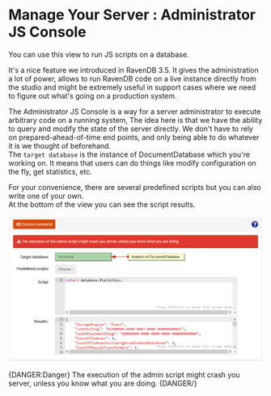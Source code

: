 # Manage Your Server : Administrator JS Console

You can use this view to run JS scripts on a database.

It's a nice feature we introduced in RavenDB 3.5. It gives the administration a lot of power, 
allows to run RavenDB code on a live instance directly from the studio and might be extremely useful 
in support cases where we need to figure out what's going on a production system.   
     
The Administrator JS Console is a way for a server administrator to execute arbitrary code on a running system, 
The idea here is that we have the ability to query and modify the state of the server directly. 
We don't have to rely on prepared-ahead-of-time end points, and only being able to do whatever it is we thought of beforehand.   
The `target database` is the instance of DocumentDatabase which you're working on. It means that users can do things like modify configuration on the fly, get statistics, etc.   
   
For your convenience, there are several predefined scripts but you can also write one of your own.   
At the bottom of the view you can see the script results.

![Figure 1. Manage Your Server. Administrator JS Console.](images/manage_your_server-Administrator-JS-Console-1.png)

{DANGER:Danger}
 The execution of the admin script might crash you server, unless you know what you are doing.
{DANGER/}